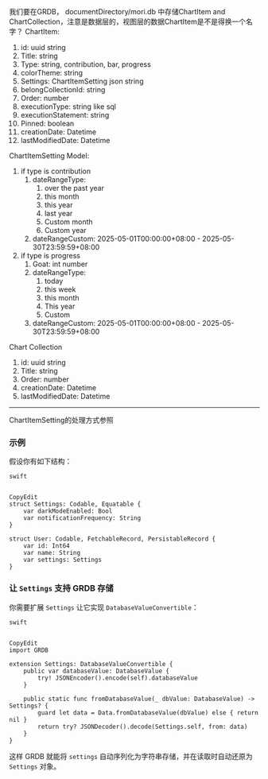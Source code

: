 我们要在GRDB， documentDirectory/mori.db 中存储ChartItem and ChartCollection，注意是数据层的，视图层的数据ChartItem是不是得换一个名字？
ChartItem: 

1. id: uuid string
2. Title: string
3. Type: string, contribution, bar, progress
4. colorTheme: string
5. Settings: ChartItemSetting json string
6. belongCollectionId: string
7. Order: number
8. executionType: string like sql
9. executionStatement: string
10. Pinned: boolean
11. creationDate: Datetime
12. lastModifiedDate: Datetime

ChartItemSetting Model:

1. if type is contribution
   1. dateRangeType: 
      1. over the past year
      2. this month
      3. this year
      4. last year
      5. Custom month
      6. Custom year
   2. dateRangeCustom: 2025-05-01T00:00:00+08:00 - 2025-05-30T23:59:59+08:00
2. if type is progress
   1. Goat: int number
   2. dateRangeType: 
      1. today
      2. this week
      3. this month
      4. This year
      5. Custom
   3. dateRangeCustom: 2025-05-01T00:00:00+08:00 - 2025-05-30T23:59:59+08:00

Chart Collection

1. id: uuid string
2. Title: string
3. Order: number
4. creationDate: Datetime
5. lastModifiedDate: Datetime

---

ChartItemSetting的处理方式参照

### 示例

假设你有如下结构：

```
swift


CopyEdit
struct Settings: Codable, Equatable {
    var darkModeEnabled: Bool
    var notificationFrequency: String
}

struct User: Codable, FetchableRecord, PersistableRecord {
    var id: Int64
    var name: String
    var settings: Settings
}
```

### 让 `Settings` 支持 GRDB 存储

你需要扩展 `Settings` 让它实现 `DatabaseValueConvertible`：

```
swift


CopyEdit
import GRDB

extension Settings: DatabaseValueConvertible {
    public var databaseValue: DatabaseValue {
        try! JSONEncoder().encode(self).databaseValue
    }

    public static func fromDatabaseValue(_ dbValue: DatabaseValue) -> Settings? {
        guard let data = Data.fromDatabaseValue(dbValue) else { return nil }
        return try? JSONDecoder().decode(Settings.self, from: data)
    }
}
```

这样 GRDB 就能将 `settings` 自动序列化为字符串存储，并在读取时自动还原为 `Settings` 对象。